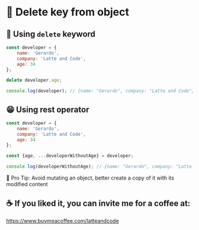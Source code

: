 # 🚽 Delete key from object

## 🙁 Using `delete` keyword

```js
const developer = {
    name: 'Gerardo',
    company: 'Latte and Code',
    age: 34
};

delete developer.age;

console.log(developer); // {name: "Gerardo", company: "Latte and Code"}
```

## 😁 Using rest operator

```js
const developer = {
    name: 'Gerardo',
    company: 'Latte and Code',
    age: 34
};

const {age, ...developerWithoutAge} = developer;

console.log(developerWithoutAge); // {name: "Gerardo", company: "Latte and Code"}
```

💛  Pro Tip: Avoid mutating an object, better create a copy of it with its modified content

## ☕️ If you liked it, you can invite me for a coffee at:

https://www.buymeacoffee.com/latteandcode